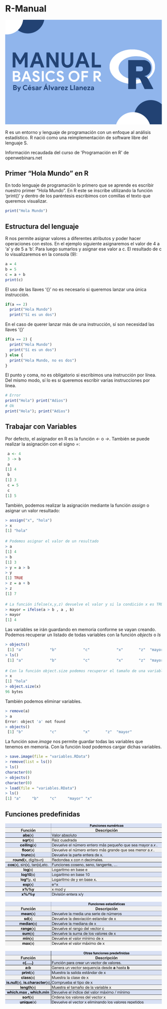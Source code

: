 # R-Manual
![](img/ManualR.jpg)


R es un entorno y lenguaje de programación con un enfoque al análisis estadístico. R nació como una reimplementación de software libre del lenguaje S.

Información recaudada del curso de 'Programación en R' de openwebinars.net

## Primer “Hola Mundo” en R
En todo lenguaje de programación lo primero que se aprende es escribir nuestro primer “Hola Mundo”. En R este se inscribe utilizando la función ‘print()’ y dentro de los paréntesis escribimos con comillas el texto que queremos visualizar.

```r
print("Hola Mundo")
```


## Estructura del lenguaje
R nos permite asignar valores a diferentes atributos y poder hacer  operaciones con estos. En el ejemplo siguiente asignaremos el valor de 4 a ‘a’ y de 5 a ‘b’. Para luego sumarlos y asignar ese valor a c. El resultado de c lo visualizaremos en la consola (9):

```r
a = 4
b = 5
c = a + b
print(c)
```


El uso de las llaves ‘{}’ no es necesario si queremos lanzar una única instrucción.
```r
if(a == 2)
  print("Hola Mundo")
  print("Sí es un dos")
```


En el caso de querer lanzar más de una instrucción, sí son necesidad las llaves ‘{}’
```r
if(a == 2) {
  print("Hola Mundo")
  print("Sí es un dos")
} else {
  print("Hola Mundo, no es dos")
}
```


El punto y coma, no es obligatorio si escribimos una instrucción por línea. Del mismo modo, sí lo es si queremos escribir varias instrucciones por linea.
```r
# Error
print("Hola") print("Adios")
# Ok
print("Hola"); print("Adios")
```


## Trabajar con Variables

Por defecto, el asignador en R es la función *<-* o *->*. También se puede realizar la asignación con el signo *=*:
```r
 a <- 4
 3 -> b
 a
[1] 4
 b
[1] 3
 c = 5
 c
[1] 5
```

También, podemos realizar la asignación mediante la función *assign* o asignar un valor resultado:
```r
> assign("x", "hola")
> x
[1] "hola"

# Podemos asignar el valor de un resultado
> a
[1] 4
> b
[1] 3
> y = a > b
> y
[1] TRUE
> z = a + b
> z
[1] 7

# La función ifelse(x,y,z) devuelve el valor y si la condición x es TRUE o z si x = FALSE
> mayor = ifelse(a > b , a , b)
> mayor
[1] 4
```


Las variables se irán guardando en memoria conforme se vayan creando. Podemos recuperar un listado de todas variables con la función *objects* o *ls*
```r
> objects()
 [1] "a"            "b"            "c"            "x"       "z"  "mayor" 
> ls()
 [1] "a"            "b"            "c"            "x"       "z"  "mayor" 

# Con la función object.size podemos recuperar el tamaño de una variable
> x
[1] "hola"
> object.size(x)
96 bytes
```


También podemos eliminar variables.
```r
> remove(a)
> a
Error: object 'a' not found
> objects()
 [1] "b"            "c"            "x"       "z"  "mayor"
```

La función *save.image* nos permite guardar todas las variables que tenemos en memoria. Con la función *load* podemos cargar dichas variables.
```r
> save.image(file = "variables.RData")
> remove(list = ls())
> ls()
character(0)
> objects()
character(0)
> load(file = "variables.RData")
> ls()
[1] "a"     "b"     "c"     "mayor" "x"
```
## Funciones predefinidas


![](img/ss1.png)


![](img/ss2.png)


![](img/ss3.png)
